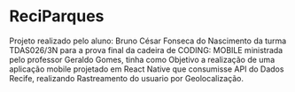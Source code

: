 # ReciParques

Projeto realizado pelo aluno: Bruno César Fonseca do Nascimento da turma TDAS026/3N para a prova final da cadeira de CODING: MOBILE ministrada pelo professor Geraldo Gomes, tinha como Objetivo a realização de uma aplicação mobile projetado em React Native que consumisse API do Dados Recife, realizando Rastreamento do usuario por Geolocalização.
